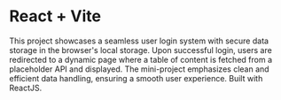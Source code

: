 # React + Vite

This project showcases a seamless user login system with secure data storage in the browser's local storage. 
Upon successful login, users are redirected to a dynamic page where a table of content is fetched from a placeholder API and displayed. 
The mini-project emphasizes clean and efficient data handling, ensuring a smooth user experience. Built with ReactJS.

